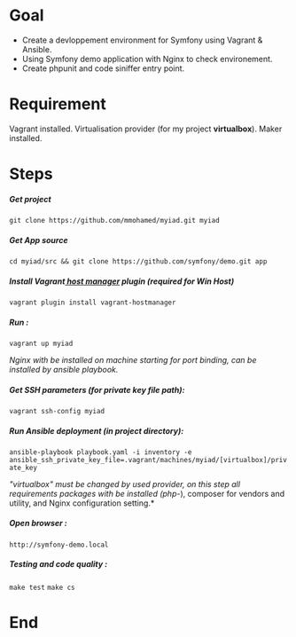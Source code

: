 # Goal
- Create a devloppement environment for Symfony using Vagrant & Ansible.
- Using Symfony demo application with Nginx to check environement.
- Create phpunit and code siniffer entry point.

# Requirement
Vagrant installed.
Virtualisation provider (for my project **virtualbox**).
Maker installed.

# Steps
##### Get project
`git clone https://github.com/mmohamed/myiad.git myiad`

##### Get App source
`cd myiad/src && git clone https://github.com/symfony/demo.git app`

##### Install Vagrant[ host manager](https://github.com/devopsgroup-io/vagrant-hostmanager " host manager") plugin (required for Win Host)
`vagrant plugin install vagrant-hostmanager`

##### Run :
`vagrant up myiad`

*Nginx with be installed on machine starting for port binding, can be installed by ansible playbook.*

##### Get SSH parameters (for private key file path):
`vagrant ssh-config myiad`

##### Run Ansible deployment (in project directory):
`ansible-playbook playbook.yaml -i inventory -e ansible_ssh_private_key_file=.vagrant/machines/myiad/[virtualbox]/private_key`

 *"virtualbox" must be changed by used provider, on this step all requirements packages with be installed (php-*), composer for vendors and utility, and Nginx configuration setting.*

##### Open browser :
`http://symfony-demo.local`

##### Testing and code quality :
`make test`
`make cs`

# End